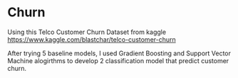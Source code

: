# Churn
Using this Telco Customer Churn Dataset from kaggle
https://www.kaggle.com/blastchar/telco-customer-churn

After trying 5 baseline models, I used Gradient Boosting and Support Vector Machine alogirthms to develop 2 classification model that predict customer churn. 
